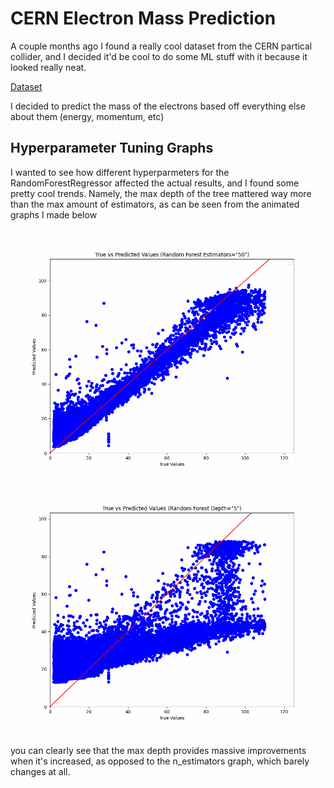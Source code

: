 # CERN Electron Mass Prediction
A couple months ago I found a really cool dataset from the CERN partical collider, and I decided it'd be cool to do some ML stuff with it because it looked really neat.

[Dataset](https://www.kaggle.com/code/sandeepadalagiyawana/cern-electron-mass-prediction-0-9859-r/notebook)


I decided to predict the mass of the electrons based off everything else about them (energy, momentum, etc)
## Hyperparameter Tuning Graphs

I wanted to see how different hyperparmeters for the RandomForestRegressor affected the actual results, and I found some pretty cool trends.
Namely, the max depth of the tree mattered way more than the max amount of estimators, as can be seen from the animated graphs I made below

![](./fig/EstimatorHyperparameter.gif)
![](./fig/MaxDepthHyperparmeterTuning.gif)

you can clearly see that the max depth provides massive improvements when it's increased, as opposed to the n_estimators graph, which barely changes at all.

